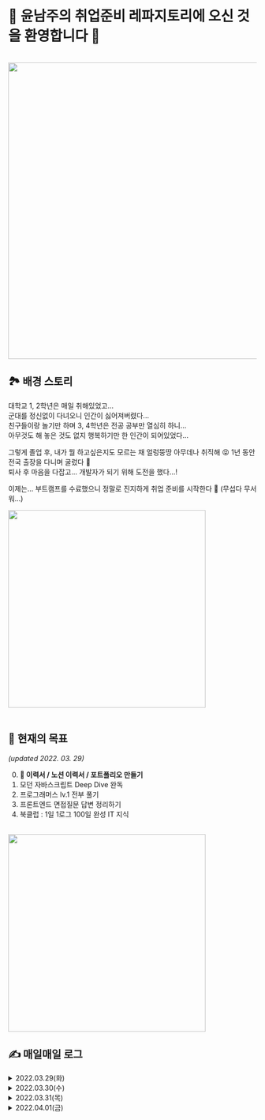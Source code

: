# 💖 윤남주의 취업준비 레파지토리에 오신 것을 환영합니다 💖

<br>

<img src="https://media4.giphy.com/media/Kd9IQloZWxEEU/giphy.gif?cid=ecf05e47v05acgheg2uy3aw3lno4zbyfoa4vyigqko5t5v74&rid=giphy.gif&ct=g" width="600" />

<br>

## 🏞 배경 스토리

대학교 1, 2학년은 매일 취해있었고... <br>
군대를 정신없이 다녀오니 인간이 싫어져버렸다... <br>
친구들이랑 놀기만 하며 3, 4학년은 전공 공부만 열심히 하니... <br>
아무것도 해 놓은 것도 없지 행복하기만 한 인간이 되어있었다...

그렇게 졸업 후, 내가 뭘 하고싶은지도 모르는 채 얼렁뚱땅 아무데나 취직해 😝 1년 동안 전국 출장을 다니며 굴렀다 🥲 <br>
퇴사 후 마음을 다잡고... 개발자가 되기 위해 도전을 했다...!

이제는... 부트캠프를 수료했으니 정말로 진지하게 취업 준비를 시작한다 🥶 (무섭다 무서워...)

<img src="https://mblogthumb-phinf.pstatic.net/MjAxOTA3MzBfMjA5/MDAxNTY0NDg2NjcwNTk2.pwWq7VU308ScMxpMI1YM2X8N7cFTASDnYEtFAVMm5Rgg.azYso9TA4UZLWpDN20OyqITuskHT4s630b0oLvO3PH8g.PNG.wonch999/image.png?type=w800" width="400" />

<br>
<br>

## 💪 현재의 목표

_(updated 2022. 03. 29)_

0. **🚨 이력서 / 노션 이력서 / 포트폴리오 만들기**
1. 모던 자바스크립트 Deep Dive 완독
2. 프로그래머스 lv.1 전부 풀기
3. 프론트엔드 면접질문 답변 정리하기
4. 북클럽 : 1일 1로그 100일 완성 IT 지식

<br>

<img src="https://scontent-ssn1-1.xx.fbcdn.net/v/t1.6435-9/36794151_1905091109783616_6953810098154110976_n.jpg?_nc_cat=102&ccb=1-5&_nc_sid=730e14&_nc_ohc=wt6d6JFFT7QAX8Eab_j&_nc_ht=scontent-ssn1-1.xx&oh=00_AT8WTfi5zR9YcnwZF4MjphSPgTF9O1L4HAN4bFvL2ear7w&oe=626696C2" width="400" />

<br>

## ✍️ 매일매일 로그

<details><summary>2022.03.29(화)</summary>
<p>
  
  - [x] MJDD Ch.1
  - [x] MJDD Ch.2
  - [x] 프로그래머스 : 로또의 최고 순위와 최저 순위
  - [x] 프로그래머스 : 없는 숫자 더하기
  - [x] 면접 공부 : Scope, Scope Chaining
  - [ ] 면접 공부 : var, let, const
  
</p>
</details>

<details><summary>2022.03.30(수)</summary>
<p>

  코로나 확진 이슈로 인해 정신없는 하루를 보냈습니다...🥲 (다행히 저는 아직 음성...)
  
</p>
</details>

<details><summary>2022.03.31(목)</summary>
<p>
  
  - [ ] MJDD Ch.3
  - [x] 프로그래머스 : 크레인 인형뽑기 게임
  - [x] 프로그래머스 : 소수 만들기
  - [x] 프로그래머스 : 완주하지 못한 선수
  - [ ] 면접 공부 : var, let, const
  - [x] 1일 1로그 읽기
  - [ ] 이력서 작성
  
</p>
</details>

<details><summary>2022.04.01(금)</summary>
<p>
  
  - [ ] MJDD Ch.3
  - [ ] 면접 공부 : var, let, const
  - [x] 1일 1로그 읽기
  - [ ] 이력서 중간 점검 ✨
  
</p>
</details>

